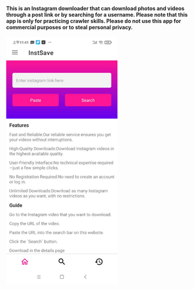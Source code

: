 #### This is an Instagram downloader that can download photos and videos through a post link or by searching for a username. Please note that this app is only for practicing crawler skills. Please do not use this app for commercial purposes or to steal personal privacy.
<img src="https://github.com/moo611/insta-downloader/blob/main/20240412-105042.jpg" width="300">


